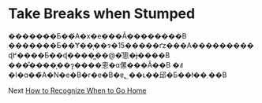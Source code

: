 # Take Breaks when Stumped
[//]: # (Version:1.0.0)
�������Ƃ��́A�x�e���Ă��������B �������Ƃ��Ɏ��͎��ɂ�15�����ґz���A���������ɖ߂����Ƃ��ɖ����͖��@�̂悤�ɉ����B ���̐����͎��ɂ͓����悤�ɑ傫���Ȃ��B �ꎞ�I�ɑ��̃A�N�e�B�r�e�B�ɐ؂��ւ��邱�Ƃ��ł��܂��B

Next [How to Recognize When to Go Home](10-How%20to%20Recognize%20When%20to%20Go%20Home.md)